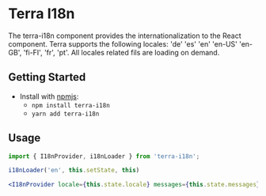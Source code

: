 # Terra I18n

The terra-i18n component provides the internationalization to the React component. Terra supports the following locales: 'de' 'es' 'en' 'en-US' 'en-GB', 'fi-FI', 'fr', 'pt'. All locales related fils are loading on demand.

## Getting Started

- Install with [npmjs](https://www.npmjs.com):
  - `npm install terra-i18n`
  - `yarn add terra-i18n`

## Usage

```jsx
import { I18nProvider, i18nLoader } from 'terra-i18n';

i18nLoader('en', this.setState, this)

<I18nProvider locale={this.state.locale} messages={this.state.messages} />
```
